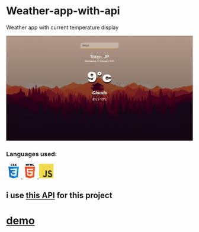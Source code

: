 # Weather-app-with-api
Weather app with current temperature display

<img src="Screenshot (32).png" alt="no intenet" />



<p align="left"><h3 align="left">Languages used: </h3>
<p align="left"><a href="https://www.w3schools.com/css/" target="_blank" rel="noreferrer"> <img src="https://raw.githubusercontent.com/devicons/devicon/master/icons/css3/css3-original-wordmark.svg" alt="css3" width="40" height="40"/> </a> <a href="https://www.w3.org/html/" target="_blank" rel="noreferrer"> <img src="https://raw.githubusercontent.com/devicons/devicon/master/icons/html5/html5-original-wordmark.svg" alt="html5" width="40" height="40"/> </a> <a href="https://developer.mozilla.org/en-US/docs/Web/JavaScript" target="_blank" rel="noreferrer"> <img src="https://raw.githubusercontent.com/devicons/devicon/master/icons/javascript/javascript-original.svg" alt="javascript" width="40" height="40"/> </a></p>

## i use [this API](https://openweathermap.org/api) for this project

# [demo](https://raw.githack.com/Amir-mohammad-ahmady-1234/Weather-app-with-api/main/index.html)
